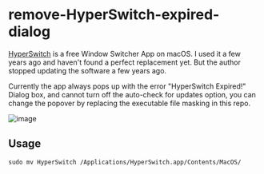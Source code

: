 # remove-HyperSwitch-expired-dialog

[HyperSwitch](https://bahoom.com/hyperswitch) is a free Window Switcher App on macOS. I used it a few years ago and haven't found a perfect replacement yet. But the author stopped updating the software a few years ago.

Currently the app always pops up with the error "HyperSwitch Expired!" Dialog box, and cannot turn off the auto-check for updates option, you can change the popover by replacing the executable file masking in this repo.

![image](https://user-images.githubusercontent.com/16370772/170864323-6a959f16-782e-401a-a7a9-49f074fc5a40.png)


## Usage

```
sudo mv HyperSwitch /Applications/HyperSwitch.app/Contents/MacOS/
```
